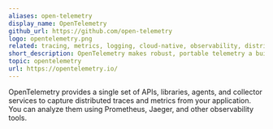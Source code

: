 ```yaml
---
aliases: open-telemetry
display_name: OpenTelemetry
github_url: https://github.com/open-telemetry
logo: opentelemetry.png
related: tracing, metrics, logging, cloud-native, observability, distributed-tracing, cncf
short_description: OpenTelemetry makes robust, portable telemetry a built-in feature of cloud-native software.
topic: opentelemetry
url: https://opentelemetry.io/
---
```

OpenTelemetry provides a single set of APIs, libraries, agents, and collector services to capture distributed traces and metrics from your application. You can analyze them using Prometheus, Jaeger, and other observability tools.
